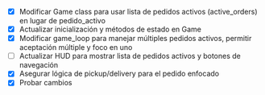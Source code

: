 - [x] Modificar Game class para usar lista de pedidos activos (active_orders) en lugar de pedido_activo
- [x] Actualizar inicialización y métodos de estado en Game
- [x] Modificar game_loop para manejar múltiples pedidos activos, permitir aceptación múltiple y foco en uno
- [ ] Actualizar HUD para mostrar lista de pedidos activos y botones de navegación
- [x] Asegurar lógica de pickup/delivery para el pedido enfocado
- [x] Probar cambios
